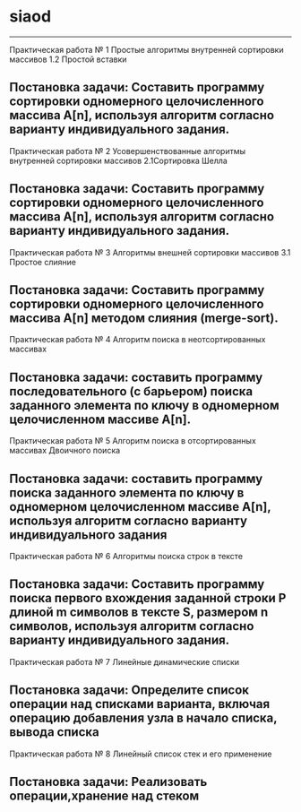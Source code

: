 # siaod
-------------------------------------------------------------------------------------------------------------------------------------------------------------------
Практическая работа № 1 Простые алгоритмы внутренней сортировки массивов 1.2 Простой вставки

Постановка задачи: Составить программу сортировки одномерного целочисленного массива A[n], используя алгоритм согласно варианту индивидуального задания.
-------------------------------------------------------------------------------------------------------------------------------------------------------------------
Практическая работа № 2 Усовершенствованные алгоритмы внутренней сортировки массивов 2.1Сортировка Шелла

Постановка задачи: Составить программу сортировки одномерного целочисленного массива A[n], используя алгоритм согласно варианту индивидуального задания.
-------------------------------------------------------------------------------------------------------------------------------------------------------------------
Практическая работа № 3 Алгоритмы внешней сортировки массивов 3.1 Простое слияние

Постановка задачи: Составить программу сортировки одномерного целочисленного массива A[n] методом слияния (merge-sort).
-------------------------------------------------------------------------------------------------------------------------------------------------------------------
Практическая работа № 4 Алгоритм поиска в неотсортированных массивах

Постановка задачи: cоставить программу последовательного (с барьером) поиска заданного элемента по ключу в одномерном целочисленном массиве A[n].
-------------------------------------------------------------------------------------------------------------------------------------------------------------------
Практическая работа № 5 Алгоритм поиска в отсортированных массивах Двоичного поиска

Постановка задачи: составить программу поиска заданного элемента по ключу в одномерном целочисленном массиве A[n], используя алгоритм согласно варианту индивидуального задания
--------------------------------------------------------------------------------------------------------------------------------------------------------------------
Практическая работа № 6 Алгоритмы поиска строк в тексте

Постановка задачи: Составить программу поиска первого вхождения заданной строки P длиной m символов в тексте S, размером n символов, используя алгоритм согласно варианту индивидуального задания.
--------------------------------------------------------------------------------------------------------------------------------------------------------------------
Практическая работа № 7 Линейные динамические списки

Постановка задачи: Определите список операции над списками варианта, включая операцию добавления узла в начало списка, вывода списка
--------------------------------------------------------------------------------------------------------------------------------------------------------------------
Практическая работа № 8 Линейный список стек и его применение

Постановка задачи: Реализовать операции,хранение над стеком
--------------------------------------------------------------------------------------------------------------------------------------------------------------------
